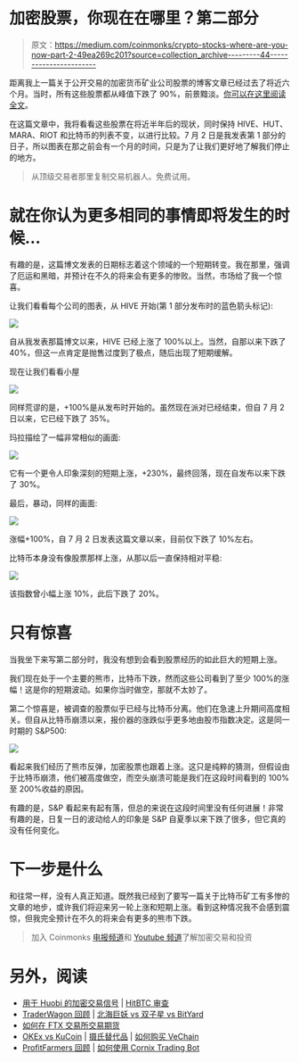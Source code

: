 # 加密股票，你现在在哪里？第二部分

> 原文：<https://medium.com/coinmonks/crypto-stocks-where-are-you-now-part-2-49ea269c201?source=collection_archive---------44----------------------->

距离我上一篇关于公开交易的加密货币矿业公司股票的博客文章已经过去了将近六个月。当时，所有这些股票都从峰值下跌了 90%，前景黯淡。[你可以在这里阅读全文](https://laimis.medium.com/bitcoin-related-stocks-ddcf009f2ee3)。

在这篇文章中，我将看看这些股票在将近半年后的现状，同时保持 HIVE、HUT、MARA、RIOT 和比特币的列表不变，以进行比较。7 月 2 日是我发表第 1 部分的日子，所以图表在那之前会有一个月的时间，只是为了让我们更好地了解我们停止的地方。

> 从顶级交易者那里复制交易机器人。免费试用。

# 就在你认为更多相同的事情即将发生的时候…

有趣的是，这篇博文发表的日期标志着这个领域的一个短期转变。我在那里，强调了厄运和黑暗，并预计在不久的将来会有更多的惨败。当然，市场给了我一个惊喜。

让我们看看每个公司的图表，从 HIVE 开始(第 1 部分发布时的蓝色箭头标记):

![](img/94c9c7bf69f339aaedf4f3be0d9accf9.png)

自从我发表那篇博文以来，HIVE 已经上涨了 100%以上。当然，自那以来下跌了 40%，但这一点肯定是抛售过度到了极点，随后出现了短期缓解。

现在让我们看看小屋

![](img/a9517a3bc49ec9195f4fc6caebcd8f13.png)

同样荒谬的是，+100%是从发布时开始的。虽然现在派对已经结束，但自 7 月 2 日以来，它已经下跌了 35%。

玛拉描绘了一幅非常相似的画面:

![](img/cb36c2b75d6897aa910e65c473b78409.png)

它有一个更令人印象深刻的短期上涨，+230%，最终回落，现在自发布以来下跌了 30%。

最后，暴动，同样的画面:

![](img/2bbdd632720a0e92f2c854b93522169b.png)

涨幅+100%，自 7 月 2 日发表这篇文章以来，目前仅下跌了 10%左右。

比特币本身没有像股票那样上涨，从那以后一直保持相对平稳:

![](img/59957fdaf1784b92f538f1c8e46c8ac3.png)

该指数曾小幅上涨 10%，此后下跌了 20%。

# 只有惊喜

当我坐下来写第二部分时，我没有想到会看到股票经历的如此巨大的短期上涨。

我们现在处于一个主要的熊市，比特币下跌，然而这些公司看到了至少 100%的涨幅！这是你的短期波动。如果你当时做空，那就不太妙了。

第二个惊喜是，被调查的股票似乎已经与比特币分离。他们在急速上升期间高度相关。但自从比特币崩溃以来，报价器的涨跌似乎更多地由股市指数决定。这是同一时期的 S&P500:

![](img/6733d11d36e209ef7a3934d34f6a01c1.png)

看起来我们经历了熊市反弹，加密股票也跟着上涨。这只是纯粹的猜测，但假设由于比特币崩溃，他们被高度做空，而空头崩溃可能是我们在这段时间看到的 100%至 200%收益的原因。

有趣的是，S&P 看起来有起有落，但总的来说在这段时间里没有任何进展！非常有趣的是，日复一日的波动给人的印象是 S&P 自夏季以来下跌了很多，但它真的没有任何变化。

# **下一步是什么**

和往常一样，没有人真正知道。既然我已经到了要写一篇关于比特币矿工有多惨的文章的地步，或许我们将迎来另一轮上涨和短期上涨。看到这种情况我不会感到震惊，但我完全预计在不久的将来会有更多的熊市下跌。

> 加入 Coinmonks [电报频道](https://t.me/coincodecap)和 [Youtube 频道](https://www.youtube.com/c/coinmonks/videos)了解加密交易和投资

# 另外，阅读

*   [用于 Huobi 的加密交易信号](https://coincodecap.com/huobi-crypto-trading-signals) | [HitBTC 审查](/coinmonks/hitbtc-review-c5143c5d53c2)
*   [TraderWagon 回顾](https://coincodecap.com/traderwagon-review) | [北海巨妖 vs 双子星 vs BitYard](https://coincodecap.com/kraken-vs-gemini-vs-bityard)
*   [如何在 FTX 交易所交易期货](https://coincodecap.com/ftx-futures-trading)
*   [OKEx vs KuCoin](https://coincodecap.com/okex-kucoin) | [摄氏替代品](https://coincodecap.com/celsius-alternatives) | [如何购买 VeChain](https://coincodecap.com/buy-vechain)
*   [ProfitFarmers 回顾](https://coincodecap.com/profitfarmers-review) | [如何使用 Cornix Trading Bot](https://coincodecap.com/cornix-trading-bot)